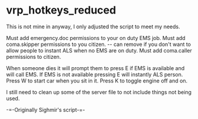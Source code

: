 # vrp_hotkeys_reduced

This is not mine in anyway, I only adjusted the script to meet my needs.

Must add emergency.doc permissions to your on duty EMS job.
Must add coma.skipper permissions to you citizen. -- can remove if you don't want to allow people to instant ALS when no EMS are on duty.
Must add coma.caller permissions to citizen.

When someone dies it will prompt them to press E if EMS is available and will call EMS. If EMS is not available pressing E will instantly ALS person.
Press W to start car when you sit in it.
Press K to toggle engine off and on.

I still need to clean up some of the server file to not include things not being used.

-=-Originally Sighmir's script-=-
